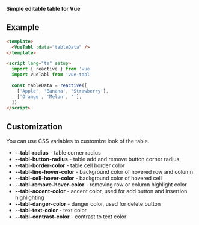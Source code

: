 **Simple editable table for Vue**

## Example

```html
<template>
  <VueTabl :data="tableData" />
</template>

<script lang="ts" setup>
  import { reactive } from 'vue'
  import VueTabl from 'vue-tabl'

  const tableData = reactive([
    ['Apple', 'Banana', 'Strawberry'],
    ['Orange', 'Melon', ''],
  ])
</script>
```

## Customization

You can use CSS variables to customize look of the table.

- **--tabl-radius** - table corner radius
- **--tabl-button-radius** - table add and remove button corner radius
- **--tabl-border-color** - table cell border color
- **--tabl-line-hover-color** - background color of hovered row and column
- **--tabl-cell-hover-color** - background color of hovered cell
- **--tabl-remove-hover-color** - removing row or column highlight color
- **--tabl-accent-color** - accent color, used for add button and insertion highlighting
- **--tabl-danger-color** - danger color, used for delete button
- **--tabl-text-color** - text color
- **--tabl-contrast-color** - contrast to text color
